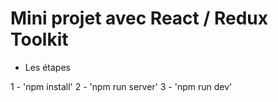 # Mini projet avec React / Redux Toolkit

- Les étapes

1 - 'npm install'
2 - 'npm run server'
3 - 'npm run dev'
